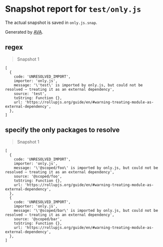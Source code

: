 # Snapshot report for `test/only.js`

The actual snapshot is saved in `only.js.snap`.

Generated by [AVA](https://ava.li).

## regex

> Snapshot 1

    [
      {
        code: 'UNRESOLVED_IMPORT',
        importer: 'only.js',
        message: '\'test\' is imported by only.js, but could not be resolved – treating it as an external dependency',
        source: 'test',
        toString: Function {},
        url: 'https://rollupjs.org/guide/en/#warning-treating-module-as-external-dependency',
      },
    ]

## specify the only packages to resolve

> Snapshot 1

    [
      {
        code: 'UNRESOLVED_IMPORT',
        importer: 'only.js',
        message: '\'@scoped/foo\' is imported by only.js, but could not be resolved – treating it as an external dependency',
        source: '@scoped/foo',
        toString: Function {},
        url: 'https://rollupjs.org/guide/en/#warning-treating-module-as-external-dependency',
      },
      {
        code: 'UNRESOLVED_IMPORT',
        importer: 'only.js',
        message: '\'@scoped/bar\' is imported by only.js, but could not be resolved – treating it as an external dependency',
        source: '@scoped/bar',
        toString: Function {},
        url: 'https://rollupjs.org/guide/en/#warning-treating-module-as-external-dependency',
      },
    ]
